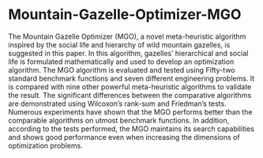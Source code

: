 # Mountain-Gazelle-Optimizer-MGO
The Mountain Gazelle Optimizer (MGO), a novel meta-heuristic algorithm inspired by the social life and hierarchy of wild mountain gazelles, is suggested in this paper. In this algorithm, gazelles’ hierarchical and social life 
is formulated mathematically and used to develop an optimization algorithm. The MGO algorithm is evaluated 
and tested using Fifty-two standard benchmark functions and seven different engineering problems. It is 
compared with nine other powerful meta-heuristic algorithms to validate the result. The significant differences 
between the comparative algorithms are demonstrated using Wilcoxon’s rank-sum and Friedman’s tests. 
Numerous experiments have shown that the MGO performs better than the comparable algorithms on utmost 
benchmark functions. In addition, according to the tests performed, the MGO maintains its search capabilities 
and shows good performance even when increasing the dimensions of optimization problems. 
